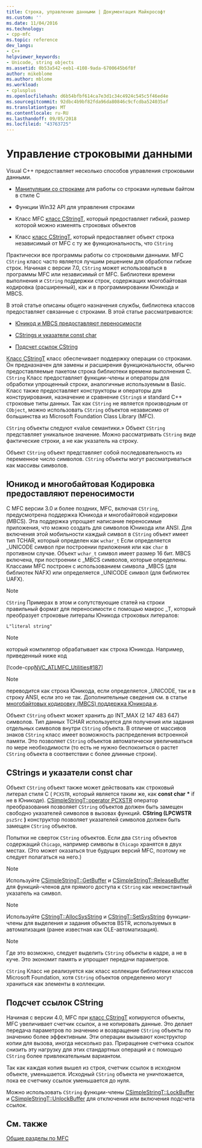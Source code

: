 ```yaml
---
title: Строка, управление данными | Документация Майкрософт
ms.custom: ''
ms.date: 11/04/2016
ms.technology:
- cpp-mfc
ms.topic: reference
dev_langs:
- C++
helpviewer_keywords:
- Unicode, string objects
ms.assetid: 0b53a542-eeb1-4108-9ada-6700645b6f8f
author: mikeblome
ms.author: mblome
ms.workload:
- cplusplus
ms.openlocfilehash: d6b54bfbf614ca7e3d1c34c4924c545c5f46ed4e
ms.sourcegitcommit: 92dbc4b9bf82fda96da80846c9cfcdba524035af
ms.translationtype: MT
ms.contentlocale: ru-RU
ms.lasthandoff: 09/05/2018
ms.locfileid: "43763725"
---
```

# <a name="string-data-management"></a>Управление строковыми данными

Visual C++ предоставляет несколько способов управления строковыми данными.

- [Манипуляции со строками](../c-runtime-library/string-manipulation-crt.md) для работы со строками нулевым байтом в стиле C

- Функции Win32 API для управления строками

- Класс MFC [класс CStringT](../atl-mfc-shared/reference/cstringt-class.md), который предоставляет гибкий, размер которой можно изменять строковых объектов

- Класс [класс CStringT](../atl-mfc-shared/reference/cstringt-class.md), который предоставляет объект строка независимый от MFC с ту же функциональность, что `CString`

Практически все программы работы со строковыми данными. MFC `CString` класс часто является лучшим решением для обработки гибкие строк. Начиная с версии 7.0, `CString` может использоваться в программы MFC или независимый от MFC. Библиотеки времени выполнения и `CString` поддержки строк, содержащих многобайтовая кодировка (расширенный), как и в программировании Юникода и MBCS.

В этой статье описаны общего назначения службы, библиотека классов предоставляет связанные с строками. В этой статье рассматриваются:

- [Юникод и MBCS предоставляют переносимости](#_core_unicode_and_mbcs_provide_portability)

- [CStrings и указатели const char](#_core_cstrings_and_const_char_pointers)

- [Подсчет ссылок CString](#_core_cstring_reference_counting)

[Класс CStringT](../atl-mfc-shared/reference/cstringt-class.md) класс обеспечивает поддержку операции со строками. Он предназначен для замены и расширения функциональности, обычно предоставляемые пакетом строка библиотеки времени выполнения C. `CString` Класс предоставляет функции-члены и операторы для обработки упрощенный строки, аналогичные используемым в Basic. Класс также предоставляет конструкторы и операторы для конструирования, назначение и сравнение `CString`s и standard C++ строковые типы данных. Так как `CString` не является производным от `CObject`, можно использовать `CString` объектов независимо от большинства из Microsoft Foundation Class Library (MFC).

`CString` объекты следуют «value семантики.» Объект `CString` представляет уникальное значение. Можно рассматривать `CString` виде фактические строки, а не как указатель на строку.

Объект `CString` объект представляет собой последовательность из переменное число символов. `CString` объекты могут рассматриваться как массивы символов.

##  <a name="_core_unicode_and_mbcs_provide_portability"></a> Юникод и многобайтовая Кодировка предоставляют переносимости

С MFC версии 3.0 и более поздних, MFC, включая `CString`, предусмотрена поддержка Юникода и многобайтовой кодировки (MBCS). Эта поддержка упрощает написание переносимые приложения, что можно создать для символов Юникода или ANSI. Для включения этой мобильности каждый символ в `CString` объект имеет тип TCHAR, который определен как `wchar_t` Если определяется _UNICODE символ при построении приложения или как `char` в противном случае. Объект `wchar_t` символ имеет размер 16 бит. MBCS включена, при построении с _MBCS символов, которые определены. Классами MFC построен с использованием символа _MBCS (для библиотек NAFX) или определяется _UNICODE символ (для библиотек UAFX).

> [!NOTE]
>  `CString` Примерах в этом и сопутствующие статей на строки правильный формат для переносимости с помощью макрос _T, который преобразует строковые литералы Юникода строковых литералов:

`L"literal string"`

> [!NOTE]
>  который компилятор обрабатывает как строка Юникода. Например, приведенный ниже код

[!code-cpp[NVC_ATLMFC_Utilities#187](../atl-mfc-shared/codesnippet/cpp/string-data-management_1.cpp)]

> [!NOTE]
>  переводится как строка Юникода, если определяется _UNICODE, так и в строку ANSI, если это не так. Дополнительные сведения см. в статье [многобайтовых кодировку (MBCS) поддержка Юникода и](../atl-mfc-shared/unicode-and-multibyte-character-set-mbcs-support.md).

Объект `CString` объект может хранить до INT_MAX (2 147 483 647) символов. Тип данных TCHAR используется для получения или задания отдельных символов внутри `CString` объекта. В отличие от массивов знаков `CString` класс имеет возможность распределения встроенной памяти. Это позволяет `CString` объектов автоматически увеличиваться по мере необходимости (то есть не нужно беспокоиться о растет `CString` объекта в соответствии с более длинные строки).

##  <a name="_core_cstrings_and_const_char_pointers"></a> CStrings и указатели const char

Объект `CString` объект также может действовать как строковый литерал стиля C ( `PCXSTR`, который является таким же, как **const char** <strong>\*</strong> if не в Юникоде). [CSimpleStringT::operator PCXSTR](../atl-mfc-shared/reference/csimplestringt-class.md#operator_pcxstr) оператор преобразования позволяет `CString` объектов должен быть замещен свободно указателей символов в вызовах функций. **CString (LPCWSTR** `pszSrc` **)** конструктор позволяет указателей символов должен быть замещен `CString` объектов.

Попытки не сверток `CString` объектов. Если два `CString` объектов содержащий `Chicago`, например символы в `Chicago` хранятся в двух местах. (Это может оказаться true будущих версий MFC, поэтому не следует полагаться на него.)

> [!NOTE]
>  Используйте [CSimpleStringT::GetBuffer](../atl-mfc-shared/reference/csimplestringt-class.md#getbuffer) и [CSimpleStringT::ReleaseBuffer](../atl-mfc-shared/reference/csimplestringt-class.md#releasebuffer) для функций-членов для прямого доступа к `CString` как неконстантный указатель на символ.

> [!NOTE]
>  Используйте [CStringT::AllocSysString](../atl-mfc-shared/reference/cstringt-class.md#allocsysstring) и [CStringT::SetSysString](../atl-mfc-shared/reference/cstringt-class.md#setsysstring) функции-члены для выделения и задания объектов BSTR, используемых в автоматизация (ранее известная как OLE-автоматизация).

> [!NOTE]
>  Где это возможно, следует выделить `CString` объекты в кадре, а не в куче. Это экономит память и упрощает передачи параметров.

`CString` Класс не реализуется как класс коллекции библиотеки классов Microsoft Foundation, хотя `CString` объектов определенно могут храниться как элементы в коллекции.

##  <a name="_core_cstring_reference_counting"></a> Подсчет ссылок CString

Начиная с версии 4.0, MFC при [класс CStringT](../atl-mfc-shared/reference/cstringt-class.md) копируются объекты, MFC увеличивает счетчик ссылок, а не копировать данные. Это делает передача параметров по значению и возвращение `CString` объекты по значению более эффективным. Эти операции вызывают конструктор копии для вызова, иногда несколько раз. Приращение счетчика ссылок снизить эту нагрузку для этих стандартных операций и с помощью `CString` более привлекательным вариантом.

Так как каждая копия вышел из строя, счетчик ссылок в исходном объекте, уменьшается. Исходный `CString` объекта не уничтожается, пока ее счетчику ссылок уменьшается до нуля.

Можно использовать `CString` функции-члены [CSimpleStringT::LockBuffer](../atl-mfc-shared/reference/csimplestringt-class.md#lockbuffer) и [CSimpleStringT::UnlockBuffer](../atl-mfc-shared/reference/csimplestringt-class.md#unlockbuffer) для отключения или включения подсчета ссылок.

## <a name="see-also"></a>См. также

[Общие разделы по MFC](../mfc/general-mfc-topics.md)

